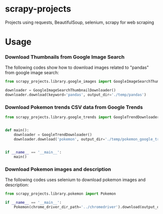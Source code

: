 # scrapy-projects

Projects using requests, BeautifulSoup, selenium, scrapy for web scraping

# Usage

### Download Thumbnails from Google Image Search

The following codes show how to download images related to "pandas" from google image search:

```python
from scrapy_projects.library.google_images import GoogleImageSearchThumbnailDownloader

downloader = GoogleImageSearchThumbnailDownloader()
downloader.download(keyword='pandas', output_dir='./temp/pandas')
```

### Download Pokemon trends CSV data from Google Trends

```python
from scrapy_projects.library.google_trends import GoogleTrendDownloader


def main():
    downloader = GoogleTrendDownloader()
    downloader.download('pokemon', output_dir='./temp/pokemon_google_trends')


if __name__ == '__main__':
    main()
```

### Download Pokemon images and description

The following codes uses selenium to download pokemon images and description:

```python
from scrapy_projects.library.pokemon import Pokemon

if __name__ == '__main__':
    Pokemon(chrome_driver_dir_path='../chromedriver').download(output_dir='./temp/pokemon')
```